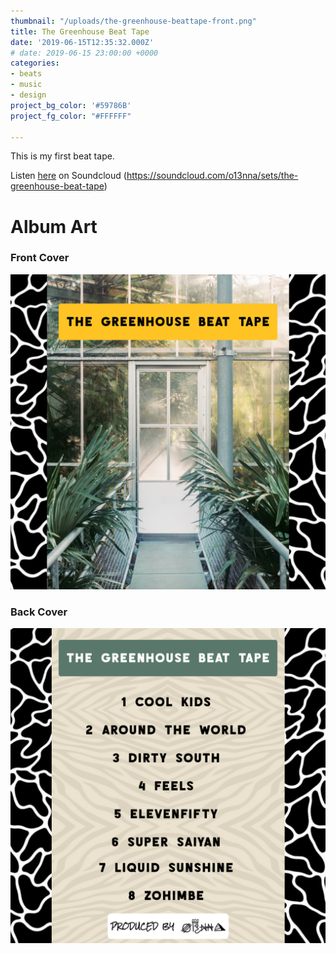 ```yaml
---
thumbnail: "/uploads/the-greenhouse-beattape-front.png"
title: The Greenhouse Beat Tape
date: '2019-06-15T12:35:32.000Z'
# date: 2019-06-15 23:00:00 +0000
categories:
- beats
- music
- design
project_bg_color: '#59786B'
project_fg_color: "#FFFFFF"

---
```

This is my first beat tape. 

Listen [here](https://soundcloud.com/o13nna/sets/the-greenhouse-beat-tape) on Soundcloud (https://soundcloud.com/o13nna/sets/the-greenhouse-beat-tape)

# Album Art
### Front Cover
![](/uploads/the-greenhouse-beattape-front.png)

### Back Cover
![](/uploads/the-greenhouse-beattape-back.png)